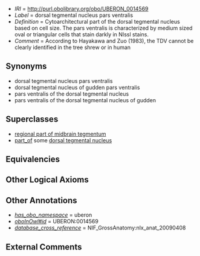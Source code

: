  * *IRI* = http://purl.obolibrary.org/obo/UBERON_0014569
 * *Label* = dorsal tegmental nucleus pars ventralis
 * *Definition* = Cytoarchitectural part of the dorsal tegmental nucleus based on cell size. The pars ventralis is characterized by medium sized oval or triangular cells that stain darkly in NIssl stains.
 * *Comment* = According to Hayakawa and Zuo (1983), the TDV cannot be clearly identified in the tree shrew or in human

## Synonyms

 * dorsal tegmental nucleus pars ventralis
 * dorsal tegmental nucleus of gudden pars ventralis
 * pars ventralis of the dorsal tegmental nucleus
 * pars ventralis of the dorsal tegmental nucleus of gudden

## Superclasses

 * [regional part of midbrain tegmentum](../../UBERON/35/UBERON_0002635.md)
 * [part_of](../../BFO/50/BFO_0000050.md) some [dorsal tegmental nucleus](../../UBERON/43/UBERON_0002143.md)

## Equivalencies


## Other Logical Axioms


## Other Annotations

 * *[has_obo_namespace](../../ce/oboInOwl#hasOBONamespace.md)* = uberon
 * *[oboInOwl#id](../../id/oboInOwl#id.md)* = UBERON:0014569
 * *[database_cross_reference](../../ef/oboInOwl#hasDbXref.md)* = NIF_GrossAnatomy:nlx_anat_20090408

## External Comments

